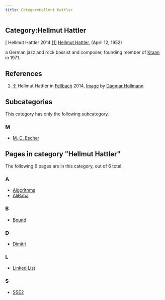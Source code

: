 ```yaml
---
title: CategoryHellmut Hattler
---
```

## Category:Hellmut Hattler



\[ Hellmut Hattler 2014 <a id="cite-note-1" href="#cite-ref-1">[1]</a>
[Hellmut Hattler](https://en.wikipedia.org/wiki/Hellmut_Hattler), (April 12, 1952)

a German jazz and rock bassist and composer, founding member of [Kraan](Category:Kraan "Category:Kraan") in 1971.

## References

1. <a id="cite-ref-1" href="#cite-note-1">↑</a> Hellmut Hattler in [Fellbach](https://en.wikipedia.org/wiki/Fellbach) 2014, [Image](https://commons.wikimedia.org/wiki/File:Hattler.jpg) by [Dagmar Hollmann](https://commons.wikimedia.org/wiki/User:Dagmar_Hollmann)

## Subcategories

This category has only the following subcategory.

### M

- [M. C. Escher](Category:M._C._Escher "Category:M. C. Escher")

## Pages in category "Hellmut Hattler"

The following 6 pages are in this category, out of 6 total.

### A

- [Algorithms](Algorithms "Algorithms")
- [AliBaba](AliBaba "AliBaba")

### B

- [Bound](Bound "Bound")

### D

- [Dimitri](Dimitri "Dimitri")

### L

- [Linked List](Linked_List "Linked List")

### S

- [SSE2](SSE2 "SSE2")


